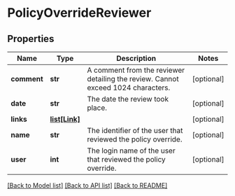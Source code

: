 # PolicyOverrideReviewer

## Properties
Name | Type | Description | Notes
------------ | ------------- | ------------- | -------------
**comment** | **str** | A comment from the reviewer detailing the review. Cannot exceed 1024 characters. | [optional] 
**date** | **str** | The date the review took place. | [optional] 
**links** | [**list[Link]**](Link.md) |  | [optional] 
**name** | **str** | The identifier of the user that reviewed the policy override. | [optional] 
**user** | **int** | The login name of the user that reviewed the policy override. | [optional] 

[[Back to Model list]](../README.md#documentation-for-models) [[Back to API list]](../README.md#documentation-for-api-endpoints) [[Back to README]](../README.md)


